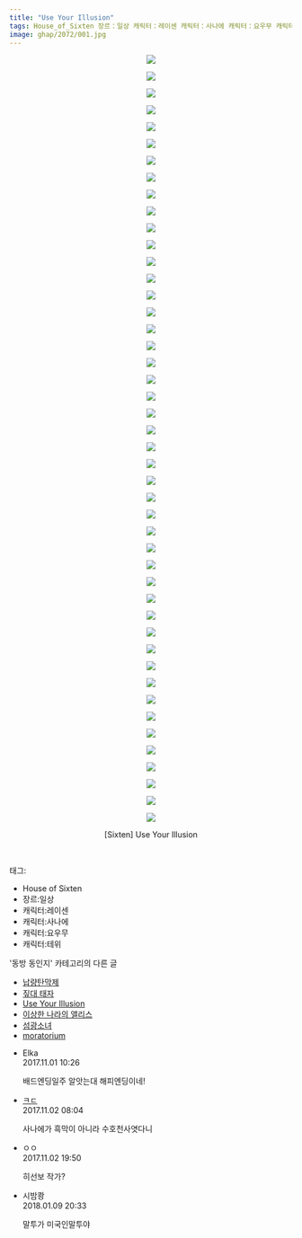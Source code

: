 ```yaml
---
title: "Use Your Illusion"
tags: House_of_Sixten 장르：일상 캐릭터：레이센 캐릭터：사나에 캐릭터：요우무 캐릭터：테위 Sixten 동방_동인지
image: ghap/2072/001.jpg
---
```

<div class="article">
<p style="text-align: center; clear: none; float: none;"><img src="{{ site.nasurl }}/ghap/2072/001.jpg"/></p>
<p style="text-align: center; clear: none; float: none;"><img src="{{ site.nasurl }}/ghap/2072/002.jpg"/></p>
<p style="text-align: center; clear: none; float: none;"><img src="{{ site.nasurl }}/ghap/2072/003.jpg"/></p>
<p style="text-align: center; clear: none; float: none;"><img src="{{ site.nasurl }}/ghap/2072/004.jpg"/></p>
<p style="text-align: center; clear: none; float: none;"><img src="{{ site.nasurl }}/ghap/2072/005.jpg"/></p>
<p style="text-align: center; clear: none; float: none;"><img src="{{ site.nasurl }}/ghap/2072/006.jpg"/></p>
<p style="text-align: center; clear: none; float: none;"><img src="{{ site.nasurl }}/ghap/2072/007.jpg"/></p>
<p style="text-align: center; clear: none; float: none;"><img src="{{ site.nasurl }}/ghap/2072/008.jpg"/></p>
<p style="text-align: center; clear: none; float: none;"><img src="{{ site.nasurl }}/ghap/2072/009.jpg"/></p>
<p style="text-align: center; clear: none; float: none;"><img src="{{ site.nasurl }}/ghap/2072/010.jpg"/></p>
<p style="text-align: center; clear: none; float: none;"><img src="{{ site.nasurl }}/ghap/2072/011.jpg"/></p>
<p style="text-align: center; clear: none; float: none;"><img src="{{ site.nasurl }}/ghap/2072/012.jpg"/></p>
<p style="text-align: center; clear: none; float: none;"><img src="{{ site.nasurl }}/ghap/2072/013.jpg"/></p>
<p style="text-align: center; clear: none; float: none;"><img src="{{ site.nasurl }}/ghap/2072/014.jpg"/></p>
<p style="text-align: center; clear: none; float: none;"><img src="{{ site.nasurl }}/ghap/2072/015.jpg"/></p>
<p style="text-align: center; clear: none; float: none;"><img src="{{ site.nasurl }}/ghap/2072/016.jpg"/></p>
<p style="text-align: center; clear: none; float: none;"><img src="{{ site.nasurl }}/ghap/2072/017.jpg"/></p>
<p style="text-align: center; clear: none; float: none;"><img src="{{ site.nasurl }}/ghap/2072/018.jpg"/></p>
<p style="text-align: center; clear: none; float: none;"><img src="{{ site.nasurl }}/ghap/2072/019.jpg"/></p>
<p style="text-align: center; clear: none; float: none;"><img src="{{ site.nasurl }}/ghap/2072/020.jpg"/></p>
<p style="text-align: center; clear: none; float: none;"><img src="{{ site.nasurl }}/ghap/2072/021.jpg"/></p>
<p style="text-align: center; clear: none; float: none;"><img src="{{ site.nasurl }}/ghap/2072/022.jpg"/></p>
<p style="text-align: center; clear: none; float: none;"><img src="{{ site.nasurl }}/ghap/2072/023.jpg"/></p>
<p style="text-align: center; clear: none; float: none;"><img src="{{ site.nasurl }}/ghap/2072/024.jpg"/></p>
<p style="text-align: center; clear: none; float: none;"><img src="{{ site.nasurl }}/ghap/2072/025.jpg"/></p>
<p style="text-align: center; clear: none; float: none;"><img src="{{ site.nasurl }}/ghap/2072/026.jpg"/></p>
<p style="text-align: center; clear: none; float: none;"><img src="{{ site.nasurl }}/ghap/2072/027.jpg"/></p>
<p style="text-align: center; clear: none; float: none;"><img src="{{ site.nasurl }}/ghap/2072/028.jpg"/></p>
<p style="text-align: center; clear: none; float: none;"><img src="{{ site.nasurl }}/ghap/2072/029.jpg"/></p>
<p style="text-align: center; clear: none; float: none;"><img src="{{ site.nasurl }}/ghap/2072/030.jpg"/></p>
<p style="text-align: center; clear: none; float: none;"><img src="{{ site.nasurl }}/ghap/2072/031.jpg"/></p>
<p style="text-align: center; clear: none; float: none;"><img src="{{ site.nasurl }}/ghap/2072/032.jpg"/></p>
<p style="text-align: center; clear: none; float: none;"><img src="{{ site.nasurl }}/ghap/2072/033.jpg"/></p>
<p style="text-align: center; clear: none; float: none;"><img src="{{ site.nasurl }}/ghap/2072/034.jpg"/></p>
<p style="text-align: center; clear: none; float: none;"><img src="{{ site.nasurl }}/ghap/2072/035.jpg"/></p>
<p style="text-align: center; clear: none; float: none;"><img src="{{ site.nasurl }}/ghap/2072/036.jpg"/></p>
<p style="text-align: center; clear: none; float: none;"><img src="{{ site.nasurl }}/ghap/2072/037.jpg"/></p>
<p style="text-align: center; clear: none; float: none;"><img src="{{ site.nasurl }}/ghap/2072/038.jpg"/></p>
<p style="text-align: center; clear: none; float: none;"><img src="{{ site.nasurl }}/ghap/2072/039.jpg"/></p>
<p style="text-align: center; clear: none; float: none;"><img src="{{ site.nasurl }}/ghap/2072/040.jpg"/></p>
<p style="text-align: center; clear: none; float: none;"><img src="{{ site.nasurl }}/ghap/2072/041.jpg"/></p>
<p style="text-align: center; clear: none; float: none;"><img src="{{ site.nasurl }}/ghap/2072/042.jpg"/></p>
<p style="text-align: center; clear: none; float: none;"><img src="{{ site.nasurl }}/ghap/2072/043.jpg"/></p>
<p style="text-align: center; clear: none; float: none;"><img src="{{ site.nasurl }}/ghap/2072/044.jpg"/></p>
<p style="text-align: center; clear: none; float: none;"><img src="{{ site.nasurl }}/ghap/2072/045.jpg"/></p>
<p style="text-align: center; clear: none; float: none;"><img src="{{ site.nasurl }}/ghap/2072/046.jpg"/></p>
<p style="text-align: center; clear: none; float: none;">[Sixten] Use Your Illusion</p>
<p><br/></p>
</div><div class="tagTrail">
<p>태그: </p>
<ul>
<li>House of Sixten</li>
<li>장르:일상</li>
<li>캐릭터:레이센</li>
<li>캐릭터:사나에</li>
<li>캐릭터:요우무</li>
<li>캐릭터:테위</li>
</ul>
</div><div class="another">
<p>'동방 동인지' 카테고리의 다른 글</p>
<ul>
<li><a href="/2016-09-09-ghap_2074">납량탄막제</a></li>
<li><a href="/2016-09-09-ghap_2073">짚대 태자</a></li>
<li><a href="/2016-09-09-ghap_2072">Use Your Illusion</a></li>
<li><a href="/2016-09-09-ghap_2070">이상한 나라의 앨리스</a></li>
<li><a href="/2016-09-09-ghap_2069">섬광소녀</a></li>
<li><a href="/2016-09-09-ghap_2068">moratorium</a></li>
</ul>
</div><div class="cb_module cb_fluid">
<div class="cb_wrt cb_profile">
<div class="comment">
<ul>
<li class="cb_thumb_off" id="comment15119402">
<div class="cb_comment_area">
<div class="cb_info_area">
<div class="cb_section">
<span class="cb_nick_name">Elka</span>
</div>
<div class="cb_section">
<span class="cb_date">2017.11.01 10:26 </span>
</div>
</div>
<div class="cb_dsc_comment">
<p class="cb_dsc">
											배드엔딩일주 알앗는대 해피엔딩이네!
										</p>
</div>
</div></li>
<li class="cb_thumb_off" id="comment15120200">
<div class="cb_comment_area">
<div class="cb_info_area">
<div class="cb_section">
<span class="cb_nick_name"> <a href="http://f" onclick="return openLinkInNewWindow(this)">ㅋㄷ</a></span>
</div>
<div class="cb_section">
<span class="cb_date">2017.11.02 08:04 </span>
</div>
</div>
<div class="cb_dsc_comment">
<p class="cb_dsc">
											사나에가 흑막이 아니라 수호천사엿다니
										</p>
</div>
</div></li>
<li class="cb_thumb_off" id="comment15121172">
<div class="cb_comment_area">
<div class="cb_info_area">
<div class="cb_section">
<span class="cb_nick_name">ㅇㅇ</span>
</div>
<div class="cb_section">
<span class="cb_date">2017.11.02 19:50 </span>
</div>
</div>
<div class="cb_dsc_comment">
<p class="cb_dsc">
											히선보 작가?
										</p>
</div>
</div></li>
<li class="cb_thumb_off" id="comment15170397">
<div class="cb_comment_area">
<div class="cb_info_area">
<div class="cb_section">
<span class="cb_nick_name">시밤쾅</span>
</div>
<div class="cb_section">
<span class="cb_date">2018.01.09 20:33 </span>
</div>
</div>
<div class="cb_dsc_comment">
<p class="cb_dsc">
											말투가 미국인말투야
										</p>
</div>
</div></li>
</ul>
</div>
</div><!-- commentList close -->
</div>